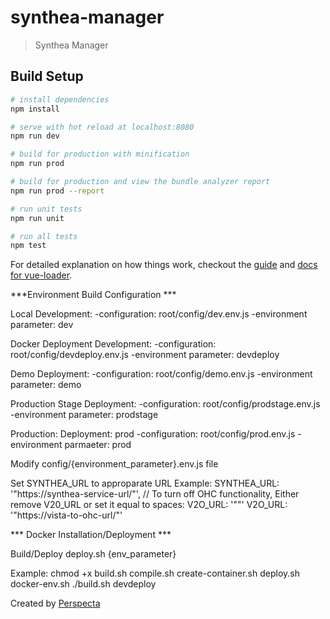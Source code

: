# synthea-manager

> Synthea Manager

## Build Setup

``` bash
# install dependencies
npm install

# serve with hot reload at localhost:8080
npm run dev

# build for production with minification
npm run prod

# build for production and view the bundle analyzer report
npm run prod --report

# run unit tests
npm run unit

# run all tests
npm test
```

For detailed explanation on how things work, checkout the [guide](http://vuejs-templates.github.io/webpack/) and [docs for vue-loader](http://vuejs.github.io/vue-loader).

***Environment Build Configuration ***

Local Development:
-configuration: root/config/dev.env.js
-environment parameter: dev

Docker Deployment Development:
-configuration: root/config/devdeploy.env.js
-environment parameter: devdeploy

Demo Deployment:
-configuration: root/config/demo.env.js
-environment parameter: demo

Production Stage Deployment:
-configuration: root/config/prodstage.env.js
-environment parameter: prodstage

Production: Deployment: prod
-configuration: root/config/prod.env.js
-environment parmaeter: prod

Modify config/{environment_parameter}.env.js file

Set SYNTHEA_URL to approparate URL
Example: SYNTHEA_URL: '"https://synthea-service-url/"',
// To turn off OHC functionality, Either remove V20_URL or set it equal to spaces:  V2O_URL: '""'
V2O_URL: '"https://vista-to-ohc-url/"'

*** Docker Installation/Deployment ***

Build/Deploy
deploy.sh {env_parameter}

Example:
chmod +x build.sh compile.sh create-container.sh deploy.sh docker-env.sh
./build.sh devdeploy

Created by [Perspecta](http://www.perspecta.com)
